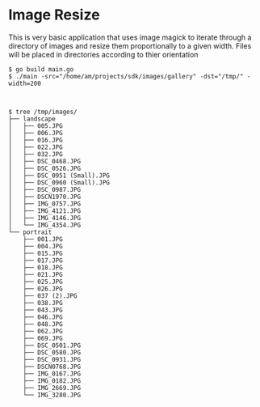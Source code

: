 # Image Resize

This is very basic application that uses image magick to iterate through 
a directory of images and resize them proportionally to a given width. 
Files will be placed in directories according to thier orientation



```
$ go build main.go 
$ ./main -src="/home/am/projects/sdk/images/gallery" -dst="/tmp/" -width=200 



$ tree /tmp/images/
├── landscape
│   ├── 005.JPG
│   ├── 006.JPG
│   ├── 016.JPG
│   ├── 022.JPG
│   ├── 032.JPG
│   ├── DSC_0468.JPG
│   ├── DSC_0526.JPG
│   ├── DSC_0951 (Small).JPG
│   ├── DSC_0960 (Small).JPG
│   ├── DSC_0987.JPG
│   ├── DSCN1970.JPG
│   ├── IMG_0757.JPG
│   ├── IMG_4121.JPG
│   ├── IMG_4146.JPG
│   └── IMG_4354.JPG
└── portrait
    ├── 001.JPG
    ├── 004.JPG
    ├── 015.JPG
    ├── 017.JPG
    ├── 018.JPG
    ├── 021.JPG
    ├── 025.JPG
    ├── 026.JPG
    ├── 037 (2).JPG
    ├── 038.JPG
    ├── 043.JPG
    ├── 046.JPG
    ├── 048.JPG
    ├── 062.JPG
    ├── 069.JPG
    ├── DSC_0501.JPG
    ├── DSC_0580.JPG
    ├── DSC_0931.JPG
    ├── DSCN0768.JPG
    ├── IMG_0167.JPG
    ├── IMG_0182.JPG
    ├── IMG_2669.JPG
    └── IMG_3280.JPG


```
